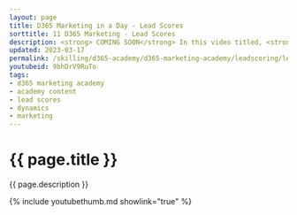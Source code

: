 ```yaml
---
layout: page
title: D365 Marketing in a Day - Lead Scores
sorttitle: 11 D365 Marketing - Lead Scores
description: <strong> COMING SOON</strong> In this video titled, <strong>Working with Lead Scores</strong>, you will create at lead scores to highlight the integrated experience between Marketing and Sales. 
updated: 2023-03-17
permalink: /skilling/d365-academy/d365-marketing-academy/leadscoring/lead-scores
youtubeid: 9bhDrV9RuTo
tags: 
- d365 marketing academy
- academy content
- lead scores
- dynamics
- marketing
---
```


# {{ page.title }}

{{ page.description }}

{% include youtubethumb.md showlink="true" %}
